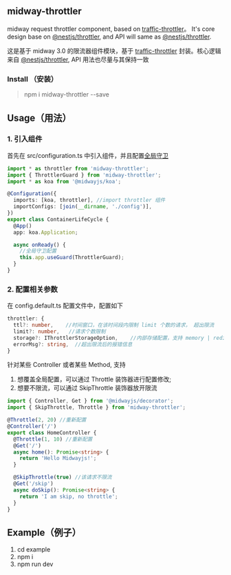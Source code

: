 ## midway-throttler

midway request throttler component, based on [traffic-throttler](https://www.npmjs.com/package/traffic-throttler)。 It's core design base on [@nestjs/throttler](https://www.npmjs.com/package/@nestjs/throttler), and API will same as [@nestjs/throttler](https://www.npmjs.com/package/@nestjs/throttler).

这是基于 midway 3.0 的限流器组件模块，基于 [traffic-throttler](https://www.npmjs.com/package/traffic-throttler) 封装。核心逻辑来自 [@nestjs/throttler](https://www.npmjs.com/package/@nestjs/throttler), API 用法也尽量与其保持一致


### Install （安装）

> npm i midway-throttler --save

## Usage（用法）

### 1. 引入组件

首先在 src/configuration.ts 中引入组件，并且配置[全局守卫](https://midwayjs.org/docs/guard#%E5%85%A8%E5%B1%80%E5%AE%88%E5%8D%AB)

```typescript
import * as throttler from 'midway-throttler';
import { ThrottlerGuard } from 'midway-throttler';
import * as koa from '@midwayjs/koa';

@Configuration({
  imports: [koa, throttler], //import throttler 组件
  importConfigs: [join(__dirname, './config')],
})
export class ContainerLifeCycle {
  @App()
  app: koa.Application;

  async onReady() {
    //全局守卫配置
    this.app.useGuard(ThrottlerGuard);
  }
}
```

### 2. 配置相关参数

在 config.default.ts 配置文件中，配置如下

```typescript
throttler: {
  ttl?: number,    //时间窗口，在该时间段内限制 limit 个数的请求， 超出限流
  limit?: number,   //请求个数限制
  storage?: IThrottlerStorageOption,    //内部存储配置，支持 memory | redis 两种存储方式
  errorMsg?: string,  //超出限流后的报错信息
}
```

针对某些 Controller 或者某些 Method, 支持

1. 想覆盖全局配置，可以通过 Throttle 装饰器进行配置修改;
2. 想要不限流，可以通过 SkipThrottle 装饰器放开限流

```typescript
import { Controller, Get } from '@midwayjs/decorator';
import { SkipThrottle, Throttle } from 'midway-throttler';

@Throttle(2, 20) //重新配置
@Controller('/')
export class HomeController {
  @Throttle(1, 10) //重新配置
  @Get('/')
  async home(): Promise<string> {
    return 'Hello Midwayjs!';
  }

  @SkipThrottle(true) //该请求不限流
  @Get('/skip')
  async doSkip(): Promise<string> {
    return 'I am skip, no throttle';
  }
}
```

## Example（例子）

1. cd example
2. npm i
3. npm run dev
